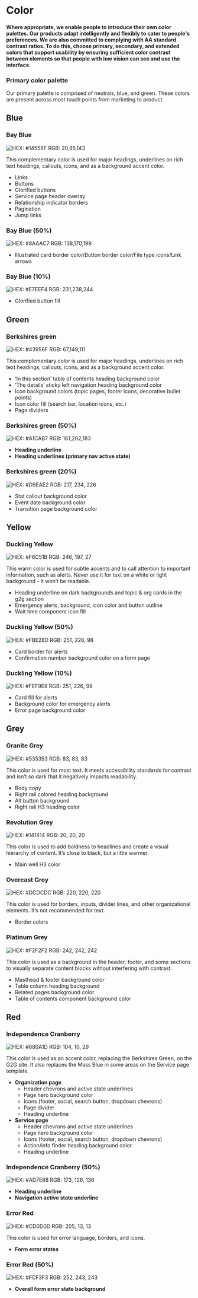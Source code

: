 # Color

#### Where appropriate, we enable people to introduce their own color palettes. Our products adapt intelligently and flexibly to cater to people's preferences. We are also committed to complying with AA standard contrast ratios. To do this, choose primary, secondary, and extended colors that support usability by ensuring sufficient color contrast between elements so that people with low vision can see and use the interface.

### Primary color palette

Our primary palette is comprised of neutrals, blue, and green. These colors are present across most touch points from marketing to product.

## Blue

### Bay Blue

![HEX: \#14558F RGB: 20,85,143](../.gitbook/assets/color_bay-blue_long-1.png)

This complementary color is used for major headings, underlines on rich text headings, callouts, icons, and as a background accent color.

* Links
* Buttons
* Glorified buttons
* Service page header overlay
* Relationship indicator borders
* Pagination
* Jump links

### Bay Blue \(50%\)

![HEX: \#8AAAC7 RGB: 138,170,199](../.gitbook/assets/color_bay-blue_50_long.png)

* Illustrated card border color/Button border color/File type icons/Link arrows

### Bay Blue \(10%\)

![HEX: \#E7EEF4 RGB: 231,238,244](../.gitbook/assets/color_bay-blue_10_long%20%281%29.png)

* Glorified button fill

## Green

### Berkshires green

![HEX: \#43956F RGB: 67,149,111](../.gitbook/assets/color_berkshires-green_long%20%281%29.png)

This complementary color is used for major headings, underlines on rich text headings, callouts, icons, and as a background accent color.

* ‘In this section’ table of contents heading background color
* ‘The details’ sticky left navigation heading background color
* Icon background colors \(topic pages, footer icons, decorative bullet points\)
* Icon color fill \(search bar, location icons, etc.\)
* Page dividers

### Berkshires green \(50%\)

![HEX: \#A1CAB7 RGB: 161,202,183](../.gitbook/assets/color_berkshires-green_50_long.png)

* **Heading underline**
* **Heading underlines \(primary nav active state\)**

### Berkshires green \(20%\)

![HEX: \#D9EAE2 RGB: 217, 234, 226](../.gitbook/assets/color_berkshires-green_10_long.png)

* Stat callout background color
* Event date background color
* Transition page background color

## Yellow

### Duckling Yellow

![HEX: \#F6C51B RGB: 246, 197, 27](../.gitbook/assets/color_duckling-yellow_long%20%281%29.png)

This warm color is used for subtle accents and to call attention to important information, such as alerts. Never use it for text on a white or light background - it won’t be readable.

* Heading underline on dark backgrounds and topic & org cards in the g2g section
* Emergency alerts, background, icon color and button outline
* Wait time component icon fill

### Duckling Yellow \(50%\)

![HEX: \#FBE28D RGB: 251, 226, 98](../.gitbook/assets/color_duckling-yellow_50_long.png)

* Card border for alerts
* Confirmation number background color on a form page

### Duckling Yellow \(10%\)

![HEX: \#FEF9E8 RGB: 251, 226, 98](../.gitbook/assets/color_duckling-yellow_10_long%20%281%29.png)

* Card fill for alerts
* Background color for emergency alerts
* Error page background color

## Grey

### Granite Grey

![HEX: \#535353 RGB: 83, 83, 83](../.gitbook/assets/color_granite-grey_long-1.png)

This color is used for most text. It meets accessibility standards for contrast and isn’t so dark that it negatively impacts readability.

* Body copy
* Right rail colored heading background
* Alt button background
* Right rail H3 heading color

### Revolution Grey

![HEX: \#141414 RGB: 20, 20, 20](../.gitbook/assets/color_revolution-grey_long%20%281%29.png)

This color is used to add boldness to headlines and create a visual hierarchy of content. It’s close to black, but a little warmer.

* Main well H3 color

### Overcast Grey

![HEX: \#DCDCDC RGB: 220, 220, 220](../.gitbook/assets/color_overcast-grey_long%20%281%29.png)

This color is used for borders, inputs, divider lines, and other organizational elements. It’s not recommended for text.

* Border colors

### Platinum Grey

![HEX: \#F2F2F2 RGB: 242, 242, 242](../.gitbook/assets/color_platinum-grey_long.png)

This color is used as a background in the header, footer, and some sections to visually separate content blocks without interfering with contrast.

* Masthead & footer background color
* Table column heading background
* Related pages background color
* Table of contents component background color

## Red

### Independence Cranberry

![HEX: \#680A1D RGB: 104, 10, 29](../.gitbook/assets/color_independence-cranberry_long%20%281%29.png)

This color is used as an accent color, replacing the Berkshires Green, on the G2G site. It also replaces the Mass Blue in some areas on the Service page template.

* **Organization page**
  * Header chevrons and active state underlines
  * Page hero background color
  * Icons \(footer, social, search button, dropdown chevrons\)
  * Page divider
  * Heading underline 
* **Service page**
  * Header chevrons and active state underlines
  * Page hero background color
  * Icons  \(footer, social, search button, dropdown chevrons\)
  * Action/info finder heading background color
  * Heading underline

### Independence Cranberry \(50%\)

![HEX: \#AD7E88 RGB: 173, 126, 136](../.gitbook/assets/color_independence-cranberry_50_long%20%281%29.png)

* **Heading underline**
* **Navigation active state underline**

### Error Red

![HEX: \#CD0D0D RGB: 205, 13, 13](../.gitbook/assets/color_error-red_long.png)

This color is used for error language, borders, and icons.

* **Form error states**

### Error Red \(50%\)

![HEX: \#FCF3F3 RGB: 252, 243, 243](../.gitbook/assets/color_error-red_50_long.png)

* **Overall form error state background**

